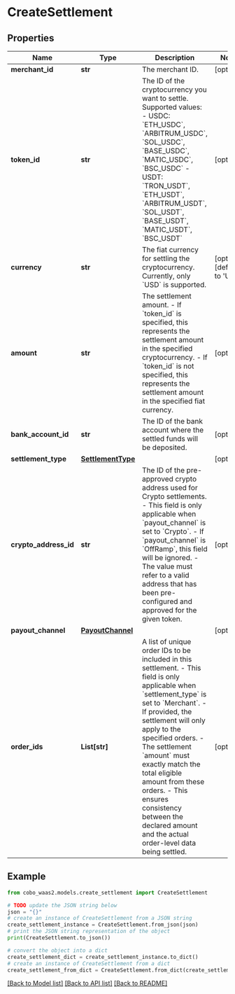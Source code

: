 # CreateSettlement


## Properties

Name | Type | Description | Notes
------------ | ------------- | ------------- | -------------
**merchant_id** | **str** | The merchant ID. | [optional] 
**token_id** | **str** | The ID of the cryptocurrency you want to settle. Supported values:  - USDC: &#x60;ETH_USDC&#x60;, &#x60;ARBITRUM_USDC&#x60;, &#x60;SOL_USDC&#x60;, &#x60;BASE_USDC&#x60;, &#x60;MATIC_USDC&#x60;, &#x60;BSC_USDC&#x60; - USDT: &#x60;TRON_USDT&#x60;, &#x60;ETH_USDT&#x60;, &#x60;ARBITRUM_USDT&#x60;, &#x60;SOL_USDT&#x60;, &#x60;BASE_USDT&#x60;, &#x60;MATIC_USDT&#x60;, &#x60;BSC_USDT&#x60;  | [optional] 
**currency** | **str** | The fiat currency for settling the cryptocurrency. Currently, only &#x60;USD&#x60; is supported. | [optional] [default to 'USD']
**amount** | **str** | The settlement amount. - If &#x60;token_id&#x60; is specified, this represents the settlement amount in the specified cryptocurrency. - If &#x60;token_id&#x60; is not specified, this represents the settlement amount in the specified fiat currency. | [optional] 
**bank_account_id** | **str** | The ID of the bank account where the settled funds will be deposited. | [optional] 
**settlement_type** | [**SettlementType**](SettlementType.md) |  | [optional] 
**crypto_address_id** | **str** | The ID of the pre-approved crypto address used for Crypto settlements.  - This field is only applicable when &#x60;payout_channel&#x60; is set to &#x60;Crypto&#x60;. - If &#x60;payout_channel&#x60; is &#x60;OffRamp&#x60;, this field will be ignored. - The value must refer to a valid address that has been pre-configured and approved for the given token.  | [optional] 
**payout_channel** | [**PayoutChannel**](PayoutChannel.md) |  | [optional] 
**order_ids** | **List[str]** | A list of unique order IDs to be included in this settlement.  - This field is only applicable when &#x60;settlement_type&#x60; is set to &#x60;Merchant&#x60;. - If provided, the settlement will only apply to the specified orders. - The settlement &#x60;amount&#x60; must exactly match the total eligible amount from these orders. - This ensures consistency between the declared amount and the actual order-level data being settled.  | [optional] 

## Example

```python
from cobo_waas2.models.create_settlement import CreateSettlement

# TODO update the JSON string below
json = "{}"
# create an instance of CreateSettlement from a JSON string
create_settlement_instance = CreateSettlement.from_json(json)
# print the JSON string representation of the object
print(CreateSettlement.to_json())

# convert the object into a dict
create_settlement_dict = create_settlement_instance.to_dict()
# create an instance of CreateSettlement from a dict
create_settlement_from_dict = CreateSettlement.from_dict(create_settlement_dict)
```
[[Back to Model list]](../README.md#documentation-for-models) [[Back to API list]](../README.md#documentation-for-api-endpoints) [[Back to README]](../README.md)


